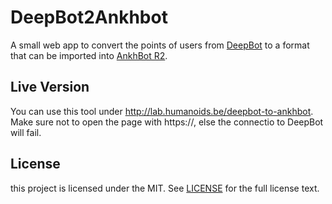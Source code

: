 # DeepBot2Ankhbot
A small web app to convert the points of users from [DeepBot](http://deepbot.deep.sg)
to a format that can be imported into [AnkhBot R2](http://marcinswierzowski.com/Code/AnkhBotR2).

## Live Version
You can use this tool under http://lab.humanoids.be/deepbot-to-ankhbot. Make
sure not to open the page with https://, else the connectio to DeepBot will fail.

## License
this project is licensed under the MIT. See [LICENSE](LICENSE) for the full
license text.
